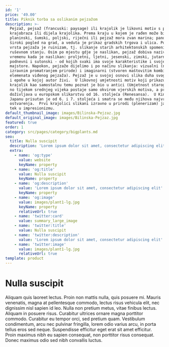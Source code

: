 ```yaml
---
id: '1'
price: '49.00'
title: Piknik torba sa oslikanim pejzažom
description: >-
  Pejzaž, pejsaž (francuski: paysage) ili krajolik je likovni motiv s prikazom
  krajobraza ili dijela krajolika. Prema kraju u kojem je rađen može biti:
  planinski, šumski, poljski, riječni ili pejzaž mora zvan marina; panorama je
  široki pogled na grad, a veduta je prikaz gradskih trgova i ulica. Posebna
  vrsta pejzaža je ruinizam, tj. slikanje starih arhitektonskih spomenika u
  ruševnom stanju. Osim po mjestu gdje je naslikan, pejzaž dobiva nazive i po
  vremenu kada je naslikan: proljetni, ljetni, jesenski, zimski, jutarnji,
  podnevni i sutonski - od kojih svaki ima svoje karakteristike i svoje
  majstore. Napokon, pejzaže dijelimo i po načinu slikanja: vizualni (nastao
  izravnim promatranjem prirode) i imaginarni (stvoren maštovitim kombiniranjem
  elemenata viđenog pejzaža). Pejzaž je u svojoj osnovi slika duha svoga autora
  i epohe u kojoj autor živi.  U likovnoj umjetnosti motiv koji prikazuje
  krajolik kao samostalnu temu poznat je bio u antici (Umjetnost starog Rima),
  no tijekom srednjeg vijeka postaje samo okvirom vjerskih motiva, a preporod
  doživljava u europskom slikarstvu od 16. stoljeća (Renesansa).  U Kini i
  Japanu prisutan je od 6. i 7. stoljeća i smatra se među njihova najvrednija
  ostvarenja.  Prvi krajolici slikani izravno u prirodi (plenerizam) javljaju se
  tek u impresionizmu. 
default_thumbnail_image: images/Bilinska-Pejzaz.jpg
default_original_image: images/Bilinska-Pejzaz.jpg
featured: true
order: 1
category: src/pages/category/bigplants.md
seo:
  title: Nulla suscipit
  description: 'Lorem ipsum dolor sit amet, consectetur adipiscing elit'
  extra:
    - name: 'og:type'
      value: website
      keyName: property
    - name: 'og:title'
      value: Nulla suscipit
      keyName: property
    - name: 'og:description'
      value: 'Lorem ipsum dolor sit amet, consectetur adipiscing elit'
      keyName: property
    - name: 'og:image'
      value: images/plant1-lg.jpg
      keyName: property
      relativeUrl: true
    - name: 'twitter:card'
      value: summary_large_image
    - name: 'twitter:title'
      value: Nulla suscipit
    - name: 'twitter:description'
      value: 'Lorem ipsum dolor sit amet, consectetur adipiscing elit'
    - name: 'twitter:image'
      value: images/plant1-lg.jpg
      relativeUrl: true
template: product
---
```


# Nulla suscipit

Aliquam quis laoreet lectus. Proin non mattis nulla, quis posuere mi. Mauris venenatis, magna at pellentesque commodo, lectus risus vehicula elit, nec dignissim nisl sapien id leo. Nulla non pretium metus, vitae finibus lectus. Aliquam in posuere risus. Curabitur ultrices ornare magna porttitor commodo. Curabitur eu tempor orci, sed pretium quam. Vestibulum condimentum, arcu nec pulvinar fringilla, lorem odio varius arcu, in porta tellus eros sed neque. Suspendisse efficitur eget erat sit amet efficitur. Proin maximus nibh eu sapien consequat, non porttitor risus consequat. Donec maximus odio sed nibh convallis luctus.